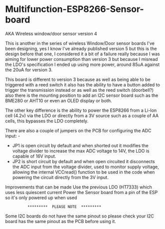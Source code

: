 # Multifunction-ESP8266-Sensor-board
AKA Wireless window/door sensor version 4

This is another in the series of wireless Window/Door sensor boards I've been designing, yes I know I've already published version 5 but this is the design before that one, I considered it a bit of a failure really because I was aiming for lower power consumption than version 3 but because I misread the LDO's specification I ended up using more power, around 85uA against the 20uA for version 3.

This board is different to version 3 because as well as being able to be triggered with a reed switch it also has the ability to have a button added to trigger the transmission instead or as well as the reed switch (doorbell?) also there is the mounting position to add an I2C sensor board such as the BME280 or AHT10 or even an OLED display or both.

The other key difference is the ability to power the ESP8266 from a Li-Ion cell (4.2v) via the LDO or directly from a 3V source such as a couple of AA cells, this bypasses the LDO completely.

There are also a couple of jumpers on the PCB for configuring the ADC input: -
 - JP1 is open circuit by default and when shorted out it modifies the voltage divider to increase the max ADC voltage to 14V, the LDO is capable of 16V input.
 - JP2 is short circuit by default and when open circuited it disconnects the ADC input from the voltage divider, used to monitor supply voltage, allowing the internal VCCread() function to be used in the code when powering the circuit directly from the 3V input.

Improvements that can be made
Use the previous LDO (HT7333) which uses less quiescent current
Power the Sensor board from a pin of the ESP so it's only powered up when used

              *********  PLEASE NOTE  *********

Some I2C boards do not have the same pinout so please check your I2C board has the same pinout as the PCB before using it.
